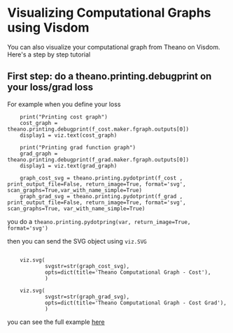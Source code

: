 # Visualizing Computational Graphs using Visdom

You can also visualize your computational graph from Theano on Visdom. Here's a step by step tutorial

## First step: do a theano.printing.debugprint on your loss/grad loss

For example when you define your loss

```
    print("Printing cost graph")
    cost_graph = theano.printing.debugprint(f_cost.maker.fgraph.outputs[0])
    display1 = viz.text(cost_graph)

    print("Printing grad function graph")
    grad_graph = theano.printing.debugprint(f_grad.maker.fgraph.outputs[0])
    display1 = viz.text(grad_graph)

    graph_cost_svg = theano.printing.pydotprint(f_cost ,  print_output_file=False, return_image=True, format='svg', scan_graphs=True,var_with_name_simple=True)
    graph_grad_svg = theano.printing.pydotprint(f_grad , print_output_file=False, return_image=True, format='svg', scan_graphs=True, var_with_name_simple=True)

```

you do a `theano.printing.pydotpring(var, return_image=True, format='svg')`

then you can send the SVG object using `viz.SVG`

```

    viz.svg(
            svgstr=str(graph_cost_svg),
            opts=dict(title='Theano Computational Graph - Cost'),
            )

    viz.svg(
            svgstr=str(graph_grad_svg),
            opts=dict(title='Theano Computational Graph - Cost Grad'),
            )

```

you can see the full example [here](https://github.com/dendisuhubdy/ccw1_trainstats/blob/master/theano/non-gans/lstm.py)
